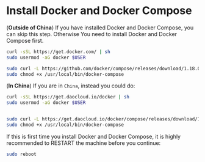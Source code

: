 # Install Docker and Docker Compose

(**Outside of China**) If you have installed Docker and Docker Compose, you can skip this step. Otherwise You need to install Docker and Docker Compose first.

```bash
curl -sSL https://get.docker.com/ | sh
sudo usermod -aG docker $USER

sudo curl -L https://github.com/docker/compose/releases/download/1.18.0/docker-compose-`uname -s`-`uname -m` -o /usr/local/bin/docker-compose
sudo chmod +x /usr/local/bin/docker-compose

```

(**In China**) If you are in `China`, instead you could do:

```bash
curl -sSL https://get.daocloud.io/docker | sh
sudo usermod -aG docker $USER


sudo curl -L https://get.daocloud.io/docker/compose/releases/download/1.18.0/docker-compose-`uname -s`-`uname -m` -o /usr/local/bin/docker-compose
sudo chmod +x /usr/local/bin/docker-compose

```

If this is first time you install Docker and Docker Compose, it is highly recommended to RESTART the machine before you continue: 

```bash
sudo reboot
```